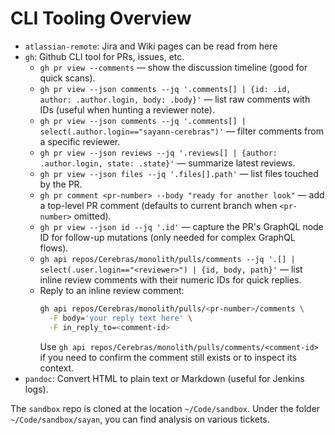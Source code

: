 # CLI Tooling Overview

- `atlassian-remote`: Jira and Wiki pages can be read from here
- `gh`: Github CLI tool for PRs, issues, etc.
  + `gh pr view --comments` — show the discussion timeline (good for quick scans).
  + `gh pr view --json comments --jq '.comments[] | {id: .id, author: .author.login, body: .body}'` — list raw comments with IDs (useful when hunting a reviewer note).
  + `gh pr view --json comments --jq '.comments[] | select(.author.login=="sayann-cerebras")'` — filter comments from a specific reviewer.
  + `gh pr view --json reviews --jq '.reviews[] | {author: .author.login, state: .state}'` — summarize latest reviews.
  + `gh pr view --json files --jq '.files[].path'` — list files touched by the PR.
  + `gh pr comment <pr-number> --body "ready for another look"` — add a top-level PR comment (defaults to current branch when `<pr-number>` omitted).
  + `gh pr view --json id --jq '.id'` — capture the PR's GraphQL node ID for follow-up mutations (only needed for complex GraphQL flows).
  + `gh api repos/Cerebras/monolith/pulls/comments --jq '.[] | select(.user.login=="<reviewer>") | {id, body, path}'` — list inline review comments with their numeric IDs for quick replies.
  + Reply to an inline review comment:
    ```sh
    gh api repos/Cerebras/monolith/pulls/<pr-number>/comments \
      -F body='your reply text here' \
      -F in_reply_to=<comment-id>
    ```
    Use `gh api repos/Cerebras/monolith/pulls/comments/<comment-id>` if you need to confirm the comment still exists or to inspect its context.
- `pandoc`: Convert HTML to plain text or Markdown (useful for Jenkins logs).

The `sandbox` repo is cloned at the location `~/Code/sandbox`. Under the folder `~/Code/sandbox/sayan`, you can find analysis on various tickets.
